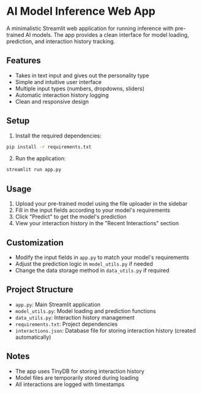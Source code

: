 # AI Model Inference Web App

A minimalistic Streamlit web application for running inference with pre-trained AI models. The app provides a clean interface for model loading, prediction, and interaction history tracking.

## Features

- Takes in text input and gives out the personality type 
- Simple and intuitive user interface
- Multiple input types (numbers, dropdowns, sliders)
- Automatic interaction history logging
- Clean and responsive design

## Setup

1. Install the required dependencies:
```bash
pip install -r requirements.txt
```

2. Run the application:
```bash
streamlit run app.py
```

## Usage

1. Upload your pre-trained model using the file uploader in the sidebar
2. Fill in the input fields according to your model's requirements
3. Click "Predict" to get the model's prediction
4. View your interaction history in the "Recent Interactions" section

## Customization

- Modify the input fields in `app.py` to match your model's requirements
- Adjust the prediction logic in `model_utils.py` if needed
- Change the data storage method in `data_utils.py` if required

## Project Structure

- `app.py`: Main Streamlit application
- `model_utils.py`: Model loading and prediction functions
- `data_utils.py`: Interaction history management
- `requirements.txt`: Project dependencies
- `interactions.json`: Database file for storing interaction history (created automatically)

## Notes

- The app uses TinyDB for storing interaction history
- Model files are temporarily stored during loading
- All interactions are logged with timestamps 

